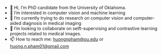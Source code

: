 - 👋 Hi, I’m PhD candidate from the University of Oklahoma.
- 👀 I’m interested in computer vision and machine learning
- 🌱 I’m currently trying to do research on computer vision and computer-aided diagnosis in medical imaging
- 💞️ I’m looking to collaborate on selft-supervising and contrastive learning projects related to medical images.
- 📫 How to reach me: huongnpham@ou.edu or huong.n.pham01@gmail.com

<!---
hogmeade/hogmeade is a ✨ special ✨ repository because its `README.md` (this file) appears on your GitHub profile.
You can click the Preview link to take a look at your changes.
--->

